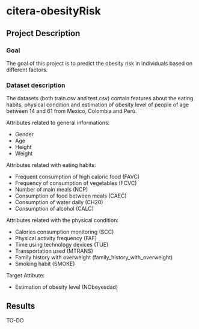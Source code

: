 # citera-obesityRisk

## Project Description
### Goal
The goal of this project is to predict the obesity risk in individuals based on different factors.

### Dataset description
The datasets (both train.csv and test.csv) contain features about the eating habits, physical condition and estimation of obesity level of people of age between 14 and 61 from Mexico, Colombia and Perù. 

Attributes related to general informations:
- Gender
- Age
- Height 
- Weight

Attributes related with eating habits: 
- Frequent consumption of high caloric food (FAVC)
- Frequency of consumption of vegetables (FCVC)
- Number of main meals (NCP) 
- Consumption of food between meals (CAEC)
- Consumption of water daily (CH20)
- Consumption of alcohol (CALC) 

Attributes related with the physical condition: 
- Calories consumption monitoring (SCC)
- Physical activity frequency (FAF)
- Time using technology devices (TUE)
- Transportation used (MTRANS)
- Family history with overweight (family_history_with_overweight)
- Smoking habit (SMOKE)

Target Attibute:
- Estimation of obesity level (NObeyesdad)

## Results
TO-DO